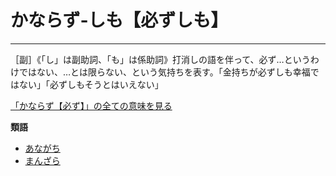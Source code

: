 かならず‐しも【必ずしも】
==
--------------------

［副］《「し」は副助詞、「も」は係助詞》打消しの語を伴って、必ず…というわけではない、…とは限らない、という気持ちを表す。「金持ちが必ずしも幸福ではない」「必ずしもそうとはいえない」

[「かならず【必ず】」の全ての意味を見る](必ず)

**類語**
-   [あながち]()
-   [まんざら]()